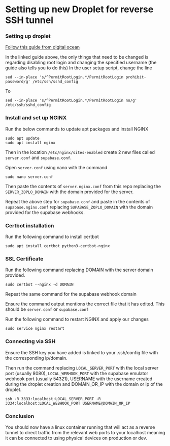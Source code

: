 # Setting up new Droplet for reverse SSH tunnel

### Setting up droplet
[Follow this guide from digital ocean](https://docs.digitalocean.com/products/droplets/getting-started/recommended-droplet-setup/)

In the linked guide above, the only things that need to be changed is regarding disabling root login and changing the specified username (the guide also tells you to do this)
In the user setup script, change the line
```
sed --in-place 's/^PermitRootLogin.*/PermitRootLogin prohibit-password/g' /etc/ssh/sshd_config
```
To 
```
sed --in-place 's/^PermitRootLogin.*/PermitRootLogin no/g' /etc/ssh/sshd_config
```

### Install and set up NGINX
Run the below commands to update apt packages and install NGINX

```
sudo apt update
sudo apt install nginx
```

Then in the location `/etc/nginx/sites-enabled` create 2 new files called `server.conf` and `supabase.conf`.

Open `server.conf` using nano with the command
```
sudo nano server.conf
```
Then paste the contents of `server.nginx.conf` from this repo replacing the `SERVER_ZOPLO_DOMAIN` with the domain provided for the server.

Repeat the above step for `supabase.conf` and paste in the contents of `supabase.nginx.conf` replacing `SUPABASE_ZOPLO_DOMAIN` with the domain provided for the supabase webhooks.

### Certbot installation
Run the following command to install certbot
```
sudo apt install certbot python3-certbot-nginx
```

### SSL Certificate
Run the following command replacing DOMAIN with the server domain provided.
```
sudo certbot --nginx -d DOMAIN
```
Repeat the same command for the supabase webhook domain

Ensure the command output mentions the correct file that it has edited. This should be `server.conf` or `supabase.conf`

Run the following command to restart NGINX and apply our changes

```
sudo service nginx restart
```

### Connecting via SSH
Ensure the SSH key you have added is linked to your .ssh/config file with the corresponding ip/domain.

Then run the command replacing `LOCAL_SERVER_PORT` with the local server port (usually 8080), `LOCAL_WEBHOOK_PORT` with the supabase emulator webhook port (usually 54321), USERNAME with the username created during the droplet creation and DOMAIN_OR_IP with the domain or ip of the droplet.

```
ssh -R 3333:localhost:LOCAL_SERVER_PORT -R 3334:localhost:LOCAL_WEBHOOK_PORT USERNAME@DOMAIN_OR_IP
```

### Conclusion
You should now have a linux container running that will act as a reverse tunnel to direct traffic from the relevant web ports to your localhost meaning it can be connected to using physical devices on production or dev.


